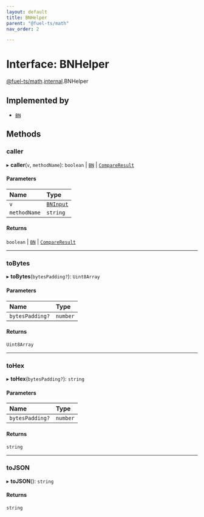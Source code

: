 ```yaml
---
layout: default
title: BNHelper
parent: "@fuel-ts/math"
nav_order: 2

---
```


# Interface: BNHelper

[@fuel-ts/math](../index.md).[internal](../namespaces/internal.md).BNHelper

## Implemented by

- [`BN`](../classes/BN.md)

## Methods

### caller

▸ **caller**(`v`, `methodName`): `boolean` \| [`BN`](../classes/BN.md) \| [`CompareResult`](../namespaces/internal.md#compareresult)

#### Parameters

| Name | Type |
| :------ | :------ |
| `v` | [`BNInput`](../index.md#bninput) |
| `methodName` | `string` |

#### Returns

`boolean` \| [`BN`](../classes/BN.md) \| [`CompareResult`](../namespaces/internal.md#compareresult)

___

### toBytes

▸ **toBytes**(`bytesPadding?`): `Uint8Array`

#### Parameters

| Name | Type |
| :------ | :------ |
| `bytesPadding?` | `number` |

#### Returns

`Uint8Array`

___

### toHex

▸ **toHex**(`bytesPadding?`): `string`

#### Parameters

| Name | Type |
| :------ | :------ |
| `bytesPadding?` | `number` |

#### Returns

`string`

___

### toJSON

▸ **toJSON**(): `string`

#### Returns

`string`
